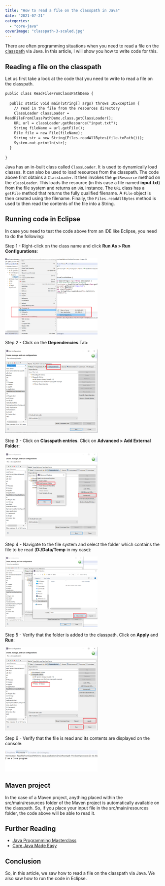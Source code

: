 ```yaml
---
title: "How to read a file on the classpath in Java"
date: "2021-07-21"
categories: 
  - "core-java"
coverImage: "classpath-3-scaled.jpg"
---
```


There are often programming situations when you need to read a file on the [classpath](https://learnjava.co.in/java-path-and-classpath-explained/) via Java. In this article, I will show you how to write code for this.

## Reading a file on the classpath

Let us first take a look at the code that you need to write to read a file on the classpath.

```
public class ReadFileFromClassPathDemo {

  public static void main(String[] args) throws IOException {
    // read in the file from the resources directory
    ClassLoader classLoader = ReadFileFromClassPathDemo.class.getClassLoader();
    URL url = classLoader.getResource("input.txt");
    String fileName = url.getFile();
    File file = new File(fileName);
    String str = new String(Files.readAllBytes(file.toPath()));
    System.out.println(str);
  }

}
```

Java has an in-built class called `ClassLoader`. It is used to dynamically load classes. It can also be used to load resources from the classpath. The code above first obtains a `ClassLoader`. It then invokes the `getResource` method on the `classLoader`. This loads the resource (in this case a file named **input.txt**) from the file system and returns an `URL` instance. The `URL` class has a `getFile` method that returns the fully qualified filename. A `File` object is then created using the filename. Finally, the `Files.readAllBytes` method is used to then read the contents of the file into a String.

## Running code in Eclipse

In case you need to test the code above from an IDE like Eclipse, you need to do the following:

Step 1 - Right-click on the class name and click **Run As > Run Configurations**:

[![](images/1-run-as-300x248.png)](images/1-run-as.png)

Step 2 - Click on the **Dependencies** Tab:

[![](images/2-dependencies-300x270.png)](images/2-dependencies.png)

Step 3 - Click on **Classpath entries**. Click on **Advanced > Add External Folder**:

[![](images/3-advanced-300x271.png)](images/3-advanced.png)

Step 4 - Navigate to the file system and select the folder which contains the file to be read (**D:/Data/Temp** in my case):

[![](images/4-filesection-300x228.png)](images/4-filesection.png)

Step 5 - Verify that the folder is added to the classpath. Click on **Apply** and **Run**:

[![](images/5-apply-300x270.png)](images/5-apply.png)

Step 6 - Verify that the file is read and its contents are displayed on the console:

[![](images/6-output-1-300x69.png)](images/6-output-1.png)

## Maven project

In the case of a Maven project, anything placed within the src/main/resources folder of the Maven project is automatically available on the classpath. So, if you place your input file in the src/main/resources folder, the code above will be able to read it.

## Further Reading

- [Java Programming Masterclass](https://click.linksynergy.com/deeplink?id=MnzIZAZNE5Y&mid=39197&murl=https%3A%2F%2Fwww.udemy.com%2Fcourse%2Fjava-the-complete-java-developer-course%2F)
- [Core Java Made Easy](https://click.linksynergy.com/deeplink?id=MnzIZAZNE5Y&mid=39197&murl=https%3A%2F%2Fwww.udemy.com%2Fcourse%2Fcorejavamadeeasy%2F)

## Conclusion

So, in this article, we saw how to read a file on the classpath via Java. We also saw how to run the code in Eclipse.
